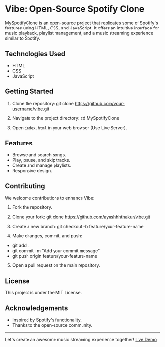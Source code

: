 # Vibe: Open-Source Spotify Clone

MySpotifyClone is an open-source project that replicates some of Spotify's features using HTML, CSS, and JavaScript. It offers an intuitive interface for music playback, playlist management, and a music streaming experience similar to Spotify.

## Technologies Used

- HTML
- CSS
- JavaScript

## Getting Started

1. Clone the repository:
git clone https://github.com/your-username/vibe.git


2. Navigate to the project directory:
cd MySpotifyClone


3. Open `index.html` in your web browser (Use Live Server).

## Features

- Browse and search songs.
- Play, pause, and skip tracks.
- Create and manage playlists.
- Responsive design.


## Contributing
We welcome contributions to enhance Vibe:

1. Fork the repository.

2. Clone your fork:
git clone https://github.com/ayushhhthakur/vibe.git


3. Create a new branch:
git checkout -b feature/your-feature-name


5. Make changes, commit, and push:
- git add .
- git commit -m "Add your commit message"
- git push origin feature/your-feature-name


5. Open a pull request on the main repository.

## License

This project is under the MIT License.

## Acknowledgements

- Inspired by Spotify's functionality.
- Thanks to the open-source community.

---

Let's create an awesome music streaming experience together! [Live Demo](https://playlists-spotify.netlify.app/)
